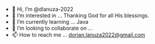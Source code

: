 - 👋 Hi, I’m @dlanuza-2022
- 👀 I’m interested in ... Thanking God for all His blessings.
- 🌱 I’m currently learning ... Java
- 💞️ I’m looking to collaborate on ...
- 📫 How to reach me ... dorian.lanuza2022@gmail.com

<!---
dlanuza-2022/dlanuza-2022 is a ✨ special ✨ repository because its `README.md` (this file) appears on your GitHub profile.
You can click the Preview link to take a look at your changes.
--->
